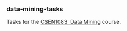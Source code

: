 ### data-mining-tasks
Tasks for the [CSEN1083: Data Mining](http://met.guc.edu.eg/Courses/Info.aspx?crsEdId=860) course.
